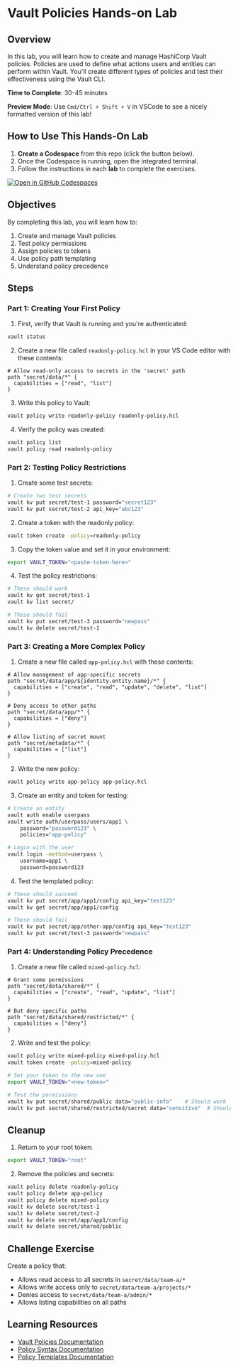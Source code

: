# Vault Policies Hands-on Lab

## Overview
In this lab, you will learn how to create and manage HashiCorp Vault policies. Policies are used to define what actions users and entities can perform within Vault. You'll create different types of policies and test their effectiveness using the Vault CLI.

**Time to Complete**: 30-45 minutes

**Preview Mode**: Use `Cmd/Ctrl + Shift + V` in VSCode to see a nicely formatted version of this lab!

## How to Use This Hands-On Lab

1. **Create a Codespace** from this repo (click the button below).  
2. Once the Codespace is running, open the integrated terminal.
3. Follow the instructions in each **lab** to complete the exercises.

[![Open in GitHub Codespaces](https://github.com/codespaces/badge.svg)](https://codespaces.new/btkrausen/vault-codespaces)

## Objectives
By completing this lab, you will learn how to:
1. Create and manage Vault policies
2. Test policy permissions
3. Assign policies to tokens
4. Use policy path templating
5. Understand policy precedence

## Steps

### Part 1: Creating Your First Policy

1. First, verify that Vault is running and you're authenticated:
```bash
vault status
```

2. Create a new file called `readonly-policy.hcl` in your VS Code editor with these contents:
```hcl
# Allow read-only access to secrets in the 'secret' path
path "secret/data/*" {
  capabilities = ["read", "list"]
}
```

3. Write this policy to Vault:
```bash
vault policy write readonly-policy readonly-policy.hcl
```

4. Verify the policy was created:
```bash
vault policy list
vault policy read readonly-policy
```

### Part 2: Testing Policy Restrictions

1. Create some test secrets:
```bash
# Create two test secrets
vault kv put secret/test-1 password="secret123"
vault kv put secret/test-2 api_key="abc123"
```

2. Create a token with the readonly policy:
```bash
vault token create -policy=readonly-policy
```

3. Copy the token value and set it in your environment:
```bash
export VAULT_TOKEN="<paste-token-here>"
```

4. Test the policy restrictions:
```bash
# These should work
vault kv get secret/test-1
vault kv list secret/

# These should fail
vault kv put secret/test-3 password="newpass"
vault kv delete secret/test-1
```

### Part 3: Creating a More Complex Policy

1. Create a new file called `app-policy.hcl` with these contents:
```hcl
# Allow management of app-specific secrets
path "secret/data/app/${identity.entity.name}/*" {
  capabilities = ["create", "read", "update", "delete", "list"]
}

# Deny access to other paths
path "secret/data/app/*" {
  capabilities = ["deny"]
}

# Allow listing of secret mount
path "secret/metadata/*" {
  capabilities = ["list"]
}
```

2. Write the new policy:
```bash
vault policy write app-policy app-policy.hcl
```

3. Create an entity and token for testing:
```bash
# Create an entity
vault auth enable userpass
vault write auth/userpass/users/app1 \
    password="password123" \
    policies="app-policy"

# Login with the user
vault login -method=userpass \
    username=app1 \
    password=password123
```

4. Test the templated policy:
```bash
# These should succeed
vault kv put secret/app/app1/config api_key="test123"
vault kv get secret/app/app1/config

# These should fail
vault kv put secret/app/other-app/config api_key="test123"
vault kv put secret/test-3 password="newpass"
```

### Part 4: Understanding Policy Precedence

1. Create a new file called `mixed-policy.hcl`:
```hcl
# Grant some permissions
path "secret/data/shared/*" {
  capabilities = ["create", "read", "update", "list"]
}

# But deny specific paths
path "secret/data/shared/restricted/*" {
  capabilities = ["deny"]
}
```

2. Write and test the policy:
```bash
vault policy write mixed-policy mixed-policy.hcl
vault token create -policy=mixed-policy

# Set your token to the new one
export VAULT_TOKEN="<new-token>"

# Test the permissions
vault kv put secret/shared/public data="public-info"    # Should work
vault kv put secret/shared/restricted/secret data="sensitive"  # Should fail
```

## Cleanup
1. Return to your root token:
```bash
export VAULT_TOKEN="root"
```

2. Remove the policies and secrets:
```bash
vault policy delete readonly-policy
vault policy delete app-policy
vault policy delete mixed-policy
vault kv delete secret/test-1
vault kv delete secret/test-2
vault kv delete secret/app/app1/config
vault kv delete secret/shared/public
```

## Challenge Exercise
Create a policy that:
- Allows read access to all secrets in `secret/data/team-a/*`
- Allows write access only to `secret/data/team-a/projects/*`
- Denies access to `secret/data/team-a/admin/*`
- Allows listing capabilities on all paths

## Learning Resources
- [Vault Policies Documentation](https://developer.hashicorp.com/vault/docs/concepts/policies)
- [Policy Syntax Documentation](https://developer.hashicorp.com/vault/docs/concepts/policies#policy-syntax)
- [Policy Templates Documentation](https://developer.hashicorp.com/vault/docs/concepts/policies#policy-templates)
